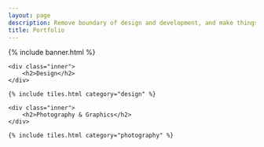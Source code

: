 ```yaml
---
layout: page
description: Remove boundary of design and development, and make things motivated
title: Portfolio
---
```


{% include banner.html %}

<div id="main">

    <div class="inner">
        <h2>Design</h2>
    </div>

    {% include tiles.html category="design" %}

    <div class="inner">
        <h2>Photography & Graphics</h2>
    </div>

    {% include tiles.html category="photography" %}

</div>
